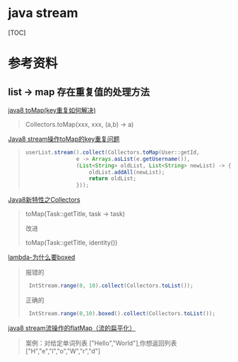 # java stream

[TOC]

# 参考资料

## list -> map 存在重复值的处理方法

[java8 toMap(key重复如何解决)](https://blog.csdn.net/qq_32002237/article/details/78580254)

> Collectors.toMap(xxx, xxx, (a,b) -> a)

[Java8 stream操作toMap的key重复问题](https://my.oschina.net/u/3725073/blog/1807970/)

> ```java
> userList.stream().collect(Collectors.toMap(User::getId,
>                 e -> Arrays.asList(e.getUsername()),
>                 (List<String> oldList, List<String> newList) -> {
>                     oldList.addAll(newList);
>                     return oldList;
>                 }));
> ```

[Java8新特性之Collectors](https://blog.csdn.net/u013291394/article/details/52662761)

> toMap(Task::getTitle, task -> task)
>
> 改进 
>
> toMap(Task::getTitle, identity())

[lambda-为什么要boxed](https://blog.csdn.net/u014041227/article/details/70544949)

> 报错的
>
> ```java
>  IntStream.range(0, 10).collect(Collectors.toList());
> ```
>
> 正确的
>
> ```java
>  IntStream.range(0,10).boxed().collect(Collectors.toList());
> ```

[java8 stream流操作的flatMap（流的扁平化）](https://blog.csdn.net/Mark_Chao/article/details/80810030)

> 案例：对给定单词列表 ["Hello","World"],你想返回列表["H","e","l","o","W","r","d"]